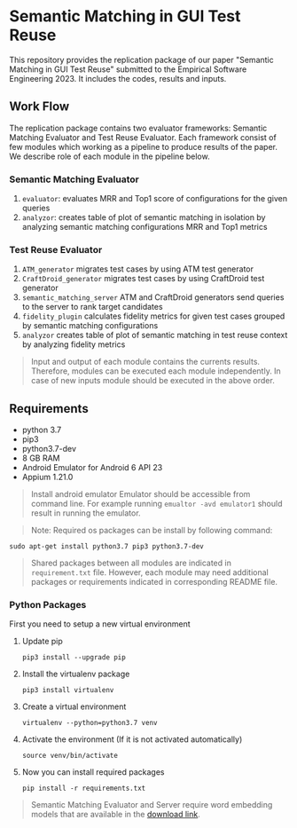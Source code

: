 # Semantic Matching in GUI Test Reuse

This repository provides the replication package of our paper "Semantic Matching in GUI Test Reuse" submitted 
to the Empirical Software Engineering 2023.
It includes the codes, results and inputs.

## Work Flow
The replication package contains two evaluator frameworks: Semantic Matching Evaluator and Test Reuse Evaluator.
Each framework consist of few modules which working as a pipeline to produce results of the paper.
We describe role of each module in the pipeline below.

### Semantic Matching Evaluator
1. `evaluator`: evaluates MRR and Top1 score of configurations for the given queries
1. `analyzor`:  creates table of plot of semantic matching in isolation by analyzing semantic matching configurations MRR and Top1 metrics


### Test Reuse Evaluator
1. `ATM_generator` migrates test cases by using ATM test generator
1. `CraftDroid_generator` migrates test cases by using CraftDroid test generator
1. `semantic_matching_server` ATM and CraftDroid generators send queries to the server to rank target candidates
1. `fidelity_plugin` calculates fidelity metrics for given test cases grouped by semantic matching configurations
1. `analyzor` creates table of plot of semantic matching in test reuse context by analyzing fidelity metrics


> Input and output of each module contains the currents results. Therefore, modules can be executed each module independently.
> In case of new inputs module should be executed in the above order.


## Requirements
- python 3.7
- pip3
- python3.7-dev
- 8 GB RAM
- Android Emulator for Android 6 API 23
- Appium 1.21.0

> Install android emulator
> Emulator should be accessible from command line.
> For example running `emualtor -avd emulator1` should result in running the emulator.



> Note: Required os packages can be install by following command:

```
sudo apt-get install python3.7 pip3 python3.7-dev
```

>Shared packages between all modules are indicated in `requirement.txt` file.
However, each module may need additional packages or requirements indicated in corresponding README file.

### Python Packages

First you need to setup a new virtual environment

1. Update pip
   ```
   pip3 install --upgrade pip
   ```
1. Install the virtualenv package
   ```
   pip3 install virtualenv
   ```
1. Create a virtual environment
   ```
   virtualenv --python=python3.7 venv
   ```
1. Activate the environment (If it is not activated automatically)
   ```
   source venv/bin/activate
   ```
1. Now you can install required packages
    ```
    pip install -r requirements.txt
    ```


> Semantic Matching Evaluator and Server require word embedding models that are available in the [download link](https://zenodo.org/record/4725222/files/models.zip).
